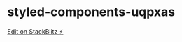 # styled-components-uqpxas

[Edit on StackBlitz ⚡️](https://stackblitz.com/edit/styled-components-uqpxas)